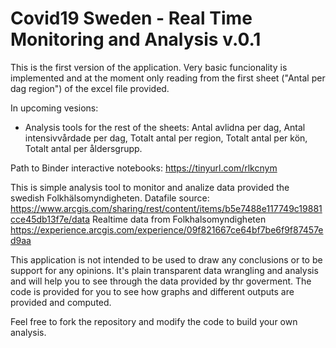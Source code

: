 # Covid19 Sweden - Real Time Monitoring and Analysis v.0.1
This is the first version of the application. Very basic funcionality is implemented and at the moment only reading from the first sheet ("Antal per dag region") of the excel file provided.

In upcoming vesions:
 - Analysis tools for the rest of the sheets: Antal avlidna per dag, Antal intensivvårdade per dag, Totalt antal per region,     Totalt antal per kön, Totalt antal per åldersgrupp.

Path to Binder interactive notebooks:
https://tinyurl.com/rlkcnym
 
 This is simple analysis tool to monitor and analize data provided the swedish Folkhälsomyndigheten.
 Datafile source: https://www.arcgis.com/sharing/rest/content/items/b5e7488e117749c19881cce45db13f7e/data
 Realtime data from Folkhalsomyndigheten https://experience.arcgis.com/experience/09f821667ce64bf7be6f9f87457ed9aa
 
This application is not intended to be used to draw any conclusions or to be support for any opinions. It's plain transparent data wrangling and analysis and will help you to see through the data provided by thr goverment. The code is provided for you to see how graphs and different outputs are provided and computed.

Feel free to fork the repository and modify the code to build your own analysis.
